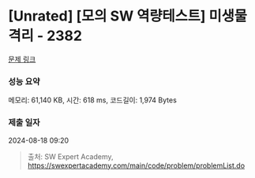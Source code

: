 # [Unrated] [모의 SW 역량테스트] 미생물 격리 - 2382 

[문제 링크](https://swexpertacademy.com/main/code/problem/problemDetail.do?contestProbId=AV597vbqAH0DFAVl) 

### 성능 요약

메모리: 61,140 KB, 시간: 618 ms, 코드길이: 1,974 Bytes

### 제출 일자

2024-08-18 09:20



> 출처: SW Expert Academy, https://swexpertacademy.com/main/code/problem/problemList.do